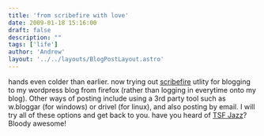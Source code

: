 ```yaml
---
title: 'from scribefire with love'
date: 2009-01-18 15:16:00
draft: false
description: ""
tags: ['life']
author: 'Andrew'
layout: '../../layouts/BlogPostLayout.astro'
---
```


hands even colder than earlier. now trying out [scribefire](http://www.scribefire.com) utlity for blogging to my wordpress blog from firefox (rather than logging in everytime onto my blog). Other ways of posting include using a 3rd party tool such as w.bloggar (for windows) or drivel (for linux), and also posting by email. I will try all of these options and get back to you.
have you heard of [TSF Jazz](http://player.tsfjazz.com/?p=mp3)? Bloody awesome!
